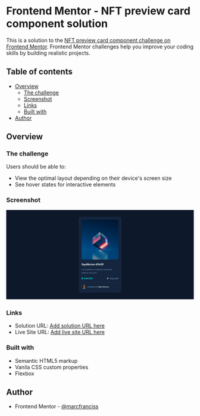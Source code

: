 # Frontend Mentor - NFT preview card component solution

This is a solution to the [NFT preview card component challenge on Frontend Mentor](https://www.frontendmentor.io/challenges/nft-preview-card-component-SbdUL_w0U). Frontend Mentor challenges help you improve your coding skills by building realistic projects.

## Table of contents

- [Overview](#overview)
  - [The challenge](#the-challenge)
  - [Screenshot](#screenshot)
  - [Links](#links)
  - [Built with](#built-with)
- [Author](#author)

## Overview

### The challenge

Users should be able to:

- View the optimal layout depending on their device's screen size
- See hover states for interactive elements

### Screenshot

![](./screenshot.png)

### Links

- Solution URL: [Add solution URL here](https://github.com/marcfranciss/NFT-preview-card.git)
- Live Site URL: [Add live site URL here](https://marcfranciss.github.io/NFT-preview-card/)

### Built with

- Semantic HTML5 markup
- Vanila CSS custom properties
- Flexbox

## Author

- Frontend Mentor - [@marcfranciss](https://www.frontendmentor.io/profile/marcfranciss)
